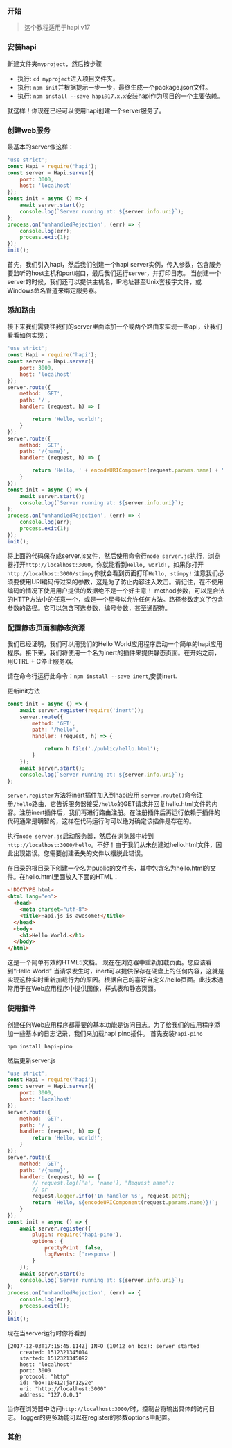 ### 开始

> 这个教程适用于hapi v17

### 安装hapi

新建文件夹`myproject`，然后按步骤

* 执行: `cd myproject`进入项目文件夹。
* 执行: `npm init`并根据提示一步一步，最终生成一个package.json文件。
* 执行: `npm install --save hapi@17.x.x`安装hapi作为项目的一个主要依赖。

就这样！你现在已经可以使用hapi创建一个server服务了。

### 创建web服务

最基本的server像这样：

```js
'use strict';
const Hapi = require('hapi');
const server = Hapi.server({
    port: 3000,
    host: 'localhost'
});
const init = async () => {
    await server.start();
    console.log(`Server running at: ${server.info.uri}`);
};
process.on('unhandledRejection', (err) => {
    console.log(err);
    process.exit(1);
});
init();
```

首先，我们引入hapi，然后我们创建一个hapi server实例，传入参数，包含服务要监听的host主机和port端口，最后我们运行server，并打印日志。
当创建一个server的时候，我们还可以提供主机名，IP地址甚至Unix套接字文件，或Windows命名管道来绑定服务器。

### 添加路由

接下来我们需要往我们的server里面添加一个或两个路由来实现一些api，让我们看看如何实现：

```js
'use strict';
const Hapi = require('hapi');
const server = Hapi.server({
    port: 3000,
    host: 'localhost'
});
server.route({
    method: 'GET',
    path: '/',
    handler: (request, h) => {

        return 'Hello, world!';
    }
});
server.route({
    method: 'GET',
    path: '/{name}',
    handler: (request, h) => {

        return 'Hello, ' + encodeURIComponent(request.params.name) + '!';
    }
});
const init = async () => {
    await server.start();
    console.log(`Server running at: ${server.info.uri}`);
};
process.on('unhandledRejection', (err) => {
    console.log(err);
    process.exit(1);
});
init();
```

将上面的代码保存成server.js文件，然后使用命令行`node server.js`执行，浏览器打开`http://localhost:3000`，你就能看到`Hello, world!`，如果你打开`http://localhost:3000/stimpy`你就会看到页面打印`Hello, stimpy!`
注意我们必须要使用URI编码传过来的参数，这是为了防止内容注入攻击。请记住，在不使用编码的情况下使用用户提供的数据绝不是一个好主意！
method参数，可以是合法的HTTP方法中的任意一个，或是一个星号以允许任何方法。路径参数定义了包含参数的路径。它可以包含可选参数，编号参数，甚至通配符。

### 配置静态页面和静态资源

我们已经证明，我们可以用我们的Hello World应用程序启动一个简单的hapi应用程序。接下来，我们将使用一个名为inert的插件来提供静态页面。在开始之前，用CTRL + C停止服务器。

请在命令行运行此命令：`npm install --save inert`,安装inert.

更新init方法

```js
const init = async () => {
    await server.register(require('inert'));
    server.route({
        method: 'GET',
        path: '/hello',
        handler: (request, h) => {

            return h.file('./public/hello.html');
        }
    });
    await server.start();
    console.log(`Server running at: ${server.info.uri}`);
};
```
 `server.register`方法将inert插件加入到hapi应用
 `server.route()`命令注册`/hello`路由，它告诉服务器接受`/hello`的GET请求并回复hello.html文件的内容。注册inert插件后，我们再进行路由注册。在注册插件后再运行依赖于插件的代码通常是明智的，这样在代码运行时可以绝对确定该插件是存在的。

执行`node server.js`启动服务器，然后在浏览器中转到`http://localhost:3000/hello`。不好！由于我们从未创建过hello.html文件，因此出现错误。您需要创建丢失的文件以摆脱此错误。

在目录的根目录下创建一个名为public的文件夹，其中包含名为hello.html的文件。在hello.html里面放入下面的HTML：

```html
<!DOCTYPE html>
<html lang="en">
  <head>
    <meta charset="utf-8">
    <title>Hapi.js is awesome!</title>
  </head>
  <body>
    <h1>Hello World.</h1>
  </body>
</html>
```

这是一个简单有效的HTML5文档。
现在在浏览器中重新加载页面。您应该看到“Hello World”
当请求发生时，inert可以提供保存在硬盘上的任何内容，这就是实现这种实时重新加载行为的原因。根据自己的喜好自定义/hello页面。此技术通常用于在Web应用程序中提供图像，样式表和静态页面。

### 使用插件

创建任何Web应用程序都需要的基本功能是访问日志。为了给我们的应用程序添加一些基本的日志记录，我们来加载hapi pino插件。
首先安装`hapi-pino`

```shell
npm install hapi-pino
```

然后更新server.js

```js
'use strict';
const Hapi = require('hapi');
const server = Hapi.server({
    port: 3000,
    host: 'localhost'
});
server.route({
    method: 'GET',
    path: '/',
    handler: (request, h) => {
        return 'Hello, world!';
    }
});
server.route({
    method: 'GET',
    path: '/{name}',
    handler: (request, h) => {
        // request.log(['a', 'name'], "Request name");
        // or
        request.logger.info('In handler %s', request.path);
        return `Hello, ${encodeURIComponent(request.params.name)}!`;
    }
});
const init = async () => {
    await server.register({
        plugin: require('hapi-pino'),
        options: {
            prettyPrint: false,
            logEvents: ['response']
        }
    });
    await server.start();
    console.log(`Server running at: ${server.info.uri}`);
};
process.on('unhandledRejection', (err) => {
    console.log(err);
    process.exit(1);
});
init();
```

现在当server运行时你将看到

```shell
[2017-12-03T17:15:45.114Z] INFO (10412 on box): server started
    created: 1512321345014
    started: 1512321345092
    host: "localhost"
    port: 3000
    protocol: "http"
    id: "box:10412:jar12y2e"
    uri: "http://localhost:3000"
    address: "127.0.0.1"
```

当你在浏览器中访问`http://localhost:3000/`时，控制台将输出具体的访问日志。
logger的更多功能可以在register的参数options中配置。

### 其他


